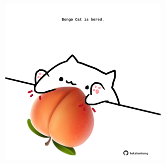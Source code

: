 <!-- built at 07/12/2022, 12:01:04 UTC -->
<p align="center">
  <img width="500" height="500" src="./ReadmeImage.svg">
</p>
